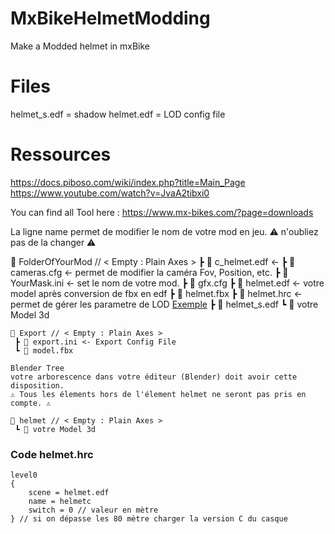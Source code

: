 
# MxBikeHelmetModding
Make a Modded helmet in mxBike

# Files

helmet_s.edf = shadow
helmet.edf = LOD config file

# Ressources

https://docs.piboso.com/wiki/index.php?title=Main_Page
https://www.youtube.com/watch?v=JvaA2tibxi0

You can find all Tool here : https://www.mx-bikes.com/?page=downloads



La ligne name permet de modifier le nom de votre mod en jeu.
⚠️ n'oubliez pas de la changer ⚠️

📁 FolderOfYourMod // < Empty : Plain Axes >
 ┣ 📄 c_helmet.edf <- 
 ┣ 📄 cameras.cfg <- permet de modifier la caméra Fov, Position, etc.
 ┣ 📄 YourMask.ini <- set le nom de votre mod.
 ┣ 📄 gfx.cfg
 ┣ 📄 helmet.edf <- votre model après conversion de fbx en edf
 ┣ 📄 helmet.fbx
 ┣ 📄 helmet.hrc <- permet de gérer les parametre de LOD [Exemple](###Code-helmet.hrc)
 ┣ 📄 helmet_s.edf
 ┗ 📄 votre Model 3d

```
📁 Export // < Empty : Plain Axes >
 ┣ 📄 export.ini <- Export Config File
 ┗ 📄 model.fbx
```
```
Blender Tree
votre arborescence dans votre éditeur (Blender) doit avoir cette disposition.
⚠️ Tous les élements hors de l'élement helmet ne seront pas pris en compte. ⚠️

🔳 helmet // < Empty : Plain Axes >
 ┗ 🔻 votre Model 3d
 ```
 
### Code helmet.hrc
``` 
level0
{
	scene = helmet.edf
	name = helmetc
	switch = 0 // valeur en mètre
} // si on dépasse les 80 mètre charger la version C du casque
 ```
